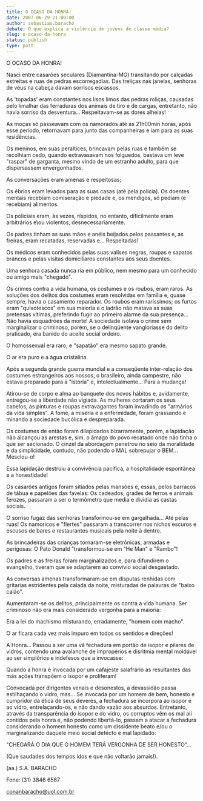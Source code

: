 ```yaml
---
title: O OCASO DA HONRA!
date: 2007-06-29 21:00:00
author: sebastiao.baracho
debate: O que explica a violência de jovens de classe média?
slug: o-ocaso-da-honra
status: publish 
type: post
---
```


O OCASO DA HONRA!  

  

Nasci entre casarões seculares (Diamantina-MG) transitando por calçadas estreitas e ruas de pedras escorregadias. Das treliças nas janelas, senhoras de véus na cabeça davam sorrisos escassos.  

As 'topadas' eram constantes nos lisos limos das pedras roliças, causadas pelo limalhar das ferraduras dos animais de tiro e de cargas, entretanto, não havia sorriso da desventura... Respeitavam-se as dores alheias!  

As moças só passeavam com os namorados até as 21h00min horas, após esse período, retornavam para junto das companheiras e iam para as suas residências.  

Os meninos, em suas peraltices, brincavam pelas ruas e também se recolhiam cedo, quando extravasavam nos folguedos, bastava um leve "raspar" de garganta, mesmo vindo de um estranho adulto, para que dispersassem envergonhados.  

As conversações eram amenas e respeitosas;   

Os ébrios eram levados para as suas casas (até pela polícia). Os doentes mentais recebiam comiseração e piedade e, os mendigos, só pediam (e recebiam) alimentos.  

Os policiais eram, às vezes, ríspidos, no entanto, dificilmente eram arbitrários e\ou violentos, desnecessariamente.  

Os padres tinham as suas mãos e anéis beijados pelos passantes e, as freiras, eram recatadas, reservadas e... Respeitadas!  

Os médicos eram conhecidos pelas suas valises negras, roupas e sapatos brancos e pelas visitas domiciliares constantes aos seus doentes.  

Uma senhora casada nunca ria em público, nem mesmo para um conhecido ou amigo mais "chegado".  

Os crimes contra a vida humana, os costumes e os roubos, eram raros. As soluções dos delitos dos costumes eram resolvidas em família e, quase sempre, havia o casamento reparador. Os roubos eram raríssimos; os furtos eram "quixotescos" em sua maioria e o ladrão não matava as suas pretensas vítimas, preferindo fugir ao primeiro alarme da sua presença... Não havia esquadrões da morte! A sociedade isolava o crime sem marginalizar o criminoso, porém, se o delinqüente vangloriasse do delito praticado, era banido do aceite social ordeiro.   

O homossexual era raro, e "sapatão" era mesmo sapato grande.  

O ar era puro e a água cristalina.  

Após a segunda grande guerra mundial e a conseqüente inter-relação dos costumes estrangeiros aos nossos, o brasileiro, ainda campestre, não estava preparado para a "istória" e, intelectualmente... Para a mudança!   

Atirou-se de corpo e alma ao banquete dos novos hábitos e, avidamente, entregou-se a liberdade não vigiada. As mulheres cortaram os seus cabelos, as pinturas e roupas extravagantes foram invadindo os "armários da vida simples". A fome, a miséria e a enfermidade, foram grassando e minando a sociedade bucólica e despreparada.  

Os costumes de então foram dilapidados bizarramente, porém, a lapidação não alcançou as arestas e, sim, o âmago do povo recatado onde não tinha o que ser secionado. O cinzel da abordagem penetrou no seio da moralidade e da simplicidade, contudo, não podendo o MAL sobrepujar o BEM... Mesclou-o!   

Essa lapidação destruiu a convivência pacífica, a hospitalidade espontânea e a honestidade!  

Os casarões antigos foram sitiados pelas mansões e, essas, pelos barracos de tábua e papelões das favelas: Os cadeados, grades de ferros e animais ferozes, passaram a ser o termômetro que media e dividia as castas sociais.  

O sorriso fugaz das senhoras transformou-se em gargalhada... Até pelas ruas! Os namoricos e "flertes" passaram a transcorrer nos nichos escuros e escusos de bares e restaurantes musicais pela noite à dentro.  

As brincadeiras das crianças tornaram-se eletrônicas, armadas e perigosas: O Pato Donald "transformou-se em "He Man" e "Rambo"!  

Os padres e as freiras foram marginalizados e, para difundirem o evangelho, tiveram que se adaptarem ao convívio social desgastado.  

As conversas amenas transformaram-se em disputas renhidas com gritarias estridentes pela calada da noite, misturadas de palavras de "baixo calão".  

Aumentaram-se os delitos, principalmente os contra a vida humana. Ser criminoso não era mais considerado vergonha para a maioria:   

Era a lei do machismo misturando, erradamente, "homem com macho".  

O ar ficara cada vez mais impuro em todos os sentidos e direções!  

A Honra... Passou a ser uma vã fechadura em portão de isopor e pilares de vidros, contendo uma avalanche de impropérios e disritmia mental moldável ao ser simplórios e indefesos que a invocasse:  

Quando a honra é invocada por um cafajeste salafrário as resultantes das más ações transpõem o isopor e proliferam!  

Convocada por dirigentes venais e desonestos, a devassidão passa estilhaçando o vidro, mas... Se invocada por um homem de bem, honesto e cumpridor da ética de seus deveres, a fechadura se incorpora ao isopor e ao vidro, entrelaçando-os, e não dando vazão aos absurdos. Entretanto, através da transparência do isopor e do vidro, os corruptos vêm os mal ali contidos pela honra e, não podendo libertá-lo, passam a atacar a fechadura considerando o homem honesto como um dissidente beato e/ou o marginalizando daquele meio social defécto e mal lapidado:  

 "CHEGARÁ O DIA QUE O HOMEM TERÁ VERGONHA DE SER HONESTO"...  

 (Que saudades dos tempos idos e que não voltarão jamais!).  

  

(aa.) S.A. BARACHO  

Fone: (31) 3846 6567  

 conanbaracho@uol.com.br
